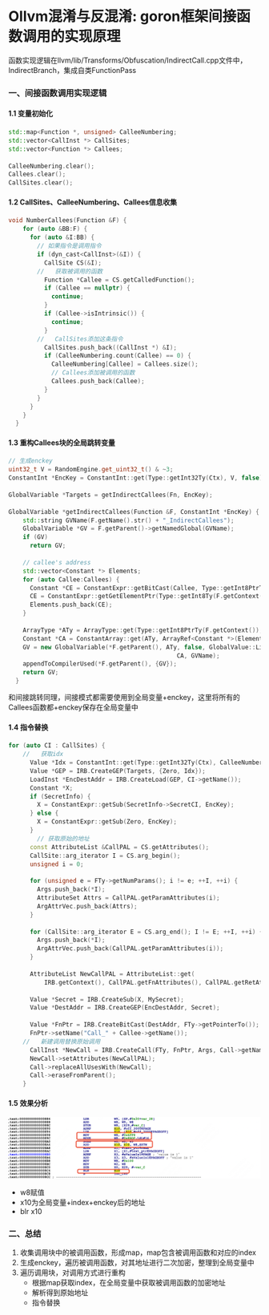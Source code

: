 # Ollvm混淆与反混淆: goron框架间接函数调用的实现原理


函数实现逻辑在llvm/lib/Transforms/Obfuscation/IndirectCall.cpp文件中，IndirectBranch，集成自类FunctionPass

### 一、间接函数调用实现逻辑

#### 1.1 变量初始化
```c++
std::map<Function *, unsigned> CalleeNumbering;
std::vector<CallInst *> CallSites;
std::vector<Function *> Callees;

CalleeNumbering.clear();
Callees.clear();
CallSites.clear();
```

#### 1.2 CallSites、CalleeNumbering、Callees信息收集
```c++
void NumberCallees(Function &F) {
    for (auto &BB:F) {
      for (auto &I:BB) {
        // 如果指令是调用指令
        if (dyn_cast<CallInst>(&I)) {
          CallSite CS(&I);
        //   获取被调用的函数
          Function *Callee = CS.getCalledFunction();
          if (Callee == nullptr) {
            continue;
          }
          if (Callee->isIntrinsic()) {
            continue;
          }
        //   CallSites添加这条指令
          CallSites.push_back((CallInst *) &I);
          if (CalleeNumbering.count(Callee) == 0) {
            CalleeNumbering[Callee] = Callees.size();
            // Callees添加被调用的函数
            Callees.push_back(Callee);
          }
        }
      }
    }
  }
```

#### 1.3 重构Callees块的全局跳转变量
```c++
// 生成enckey
uint32_t V = RandomEngine.get_uint32_t() & ~3;
ConstantInt *EncKey = ConstantInt::get(Type::getInt32Ty(Ctx), V, false);

GlobalVariable *Targets = getIndirectCallees(Fn, EncKey);

GlobalVariable *getIndirectCallees(Function &F, ConstantInt *EncKey) {
    std::string GVName(F.getName().str() + "_IndirectCallees");
    GlobalVariable *GV = F.getParent()->getNamedGlobal(GVName);
    if (GV)
      return GV;

    // callee's address
    std::vector<Constant *> Elements;
    for (auto Callee:Callees) {
      Constant *CE = ConstantExpr::getBitCast(Callee, Type::getInt8PtrTy(F.getContext()));
      CE = ConstantExpr::getGetElementPtr(Type::getInt8Ty(F.getContext()), CE, EncKey);
      Elements.push_back(CE);
    }

    ArrayType *ATy = ArrayType::get(Type::getInt8PtrTy(F.getContext()), Elements.size());
    Constant *CA = ConstantArray::get(ATy, ArrayRef<Constant *>(Elements));
    GV = new GlobalVariable(*F.getParent(), ATy, false, GlobalValue::LinkageTypes::PrivateLinkage,
                                               CA, GVName);
    appendToCompilerUsed(*F.getParent(), {GV});
    return GV;
  }
```
和间接跳转同理，间接模式都需要使用到全局变量+enckey，这里将所有的Callees函数都+enckey保存在全局变量中

#### 1.4 指令替换
```c++
for (auto CI : CallSites) {
    //   获取idx
      Value *Idx = ConstantInt::get(Type::getInt32Ty(Ctx), CalleeNumbering[CS.getCalledFunction()]);
      Value *GEP = IRB.CreateGEP(Targets, {Zero, Idx});
      LoadInst *EncDestAddr = IRB.CreateLoad(GEP, CI->getName());
      Constant *X;
      if (SecretInfo) {
        X = ConstantExpr::getSub(SecretInfo->SecretCI, EncKey);
      } else {
        X = ConstantExpr::getSub(Zero, EncKey);
      }
        // 获取原始的地址
      const AttributeList &CallPAL = CS.getAttributes();
      CallSite::arg_iterator I = CS.arg_begin();
      unsigned i = 0;

      for (unsigned e = FTy->getNumParams(); i != e; ++I, ++i) {
        Args.push_back(*I);
        AttributeSet Attrs = CallPAL.getParamAttributes(i);
        ArgAttrVec.push_back(Attrs);
      }

      for (CallSite::arg_iterator E = CS.arg_end(); I != E; ++I, ++i) {
        Args.push_back(*I);
        ArgAttrVec.push_back(CallPAL.getParamAttributes(i));
      }

      AttributeList NewCallPAL = AttributeList::get(
          IRB.getContext(), CallPAL.getFnAttributes(), CallPAL.getRetAttributes(), ArgAttrVec);

      Value *Secret = IRB.CreateSub(X, MySecret);
      Value *DestAddr = IRB.CreateGEP(EncDestAddr, Secret);

      Value *FnPtr = IRB.CreateBitCast(DestAddr, FTy->getPointerTo());
      FnPtr->setName("Call_" + Callee->getName());
    //   新建调用替换原始调用
      CallInst *NewCall = IRB.CreateCall(FTy, FnPtr, Args, Call->getName());
      NewCall->setAttributes(NewCallPAL);
      Call->replaceAllUsesWith(NewCall);
      Call->eraseFromParent();
    }
```

#### 1.5 效果分析
![](https://github.com/tcc0lin/self_pic/blob/main/icall1.png?raw=true)
- w8赋值
- x10为全局变量+index+enckey后的地址
- blr x10
### 二、总结
1. 收集调用块中的被调用函数，形成map，map包含被调用函数和对应的index
2. 生成enckey，遍历被调用函数，对其地址进行二次加密，整理到全局变量中
3. 遍历调用块，对调用方式进行重构
    - 根据map获取index，在全局变量中获取被调用函数的加密地址
    - 解析得到原始地址
    - 指令替换
